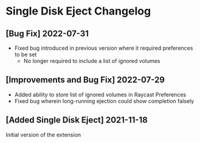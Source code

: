 # Single Disk Eject Changelog

## [Bug Fix] 2022-07-31

- Fixed bug introduced in previous version where it required preferences to be set
  - No longer required to include a list of ignored volumes

## [Improvements and Bug Fix] 2022-07-29

- Added ability to store list of ignored volumes in Raycast Preferences
- Fixed bug wherein long-running ejection could show completion falsely

## [Added Single Disk Eject] 2021-11-18

Initial version of the extension

